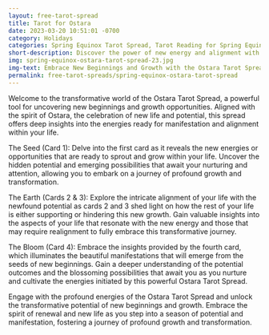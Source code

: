 ```yaml
---
layout: free-tarot-spread
title: Tarot for Ostara
date: 2023-03-20 10:51:01 -0700
category: Holidays
categories: Spring Equinox Tarot Spread, Tarot Reading for Spring Equinox, Seasonal Tarot Layout, Tarot Cards for Spring Renewal, Equinox Ritual with Tarot, Spring Equinox Divination, Online Spring Tarot Reading, Celebrate the Equinox with Tarot, Balance and Renewal Tarot Spread, Springtime Tarot Insights
short-description: Discover the power of new energy and alignment with the Ostara Tarot Spread. Unveil the opportunities ready for growth, gain insights on how your life aligns with this new potential, and explore what beautiful manifestations will emerge from these beginnings.
img: spring-equinox-ostara-tarot-spread-23.jpg
img-text: Embrace New Beginnings and Growth with the Ostara Tarot Spread
permalink: free-tarot-spreads/spring-equinox-ostara-tarot-spread
---
```

Welcome to the transformative world of the Ostara Tarot Spread, a powerful tool for uncovering new beginnings and growth opportunities. Aligned with the spirit of Ostara, the celebration of new life and potential, this spread offers deep insights into the energies ready for manifestation and alignment within your life.

The Seed (Card 1): Delve into the first card as it reveals the new energies or opportunities that are ready to sprout and grow within your life. Uncover the hidden potential and emerging possibilities that await your nurturing and attention, allowing you to embark on a journey of profound growth and transformation.

The Earth (Cards 2 & 3): Explore the intricate alignment of your life with the newfound potential as cards 2 and 3 shed light on how the rest of your life is either supporting or hindering this new growth. Gain valuable insights into the aspects of your life that resonate with the new energy and those that may require realignment to fully embrace this transformative journey.

The Bloom (Card 4): Embrace the insights provided by the fourth card, which illuminates the beautiful manifestations that will emerge from the seeds of new beginnings. Gain a deeper understanding of the potential outcomes and the blossoming possibilities that await you as you nurture and cultivate the energies initiated by this powerful Ostara Tarot Spread.

Engage with the profound energies of the Ostara Tarot Spread and unlock the transformative potential of new beginnings and growth. Embrace the spirit of renewal and new life as you step into a season of potential and manifestation, fostering a journey of profound growth and transformation.